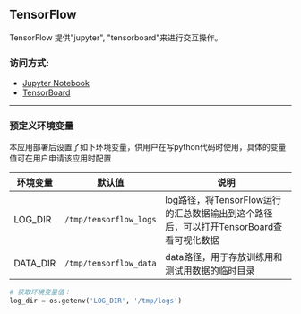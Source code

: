 ## TensorFlow

TensorFlow 提供"jupyter", "tensorboard"来进行交互操作。

### 访问方式:
 * <a href="{$T.publicEndpoints.jupyter_8888.url}" target="_blank">Jupyter Notebook</a>
 * <a href="{$T.publicEndpoints.jupyter_6006.url}" target="_blank">TensorBoard</a>

*  *  *

### 预定义环境变量

本应用部署后设置了如下环境变量，供用户在写python代码时使用，具体的变量值可在用户申请该应用时配置

| 环境变量 | 默认值 | 说明 |
| ------- | ------- | ------- |
| LOG_DIR | `/tmp/tensorflow_logs` | log路径，将TensorFlow运行的汇总数据输出到这个路径后，可以打开TensorBoard查看可视化数据 |
| DATA_DIR | `/tmp/tensorflow_data` | data路径，用于存放训练用和测试用数据的临时目录 |

```python
# 获取环境变量值：
log_dir = os.getenv('LOG_DIR', '/tmp/logs')
```
